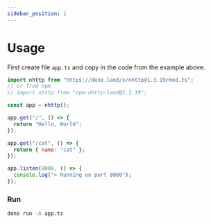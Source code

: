 ```yaml
---
sidebar_position: 1
---
```


# Usage

First create file `app.ts` and copy in the code from the example above.

```js
import nhttp from "https://deno.land/x/nhttp@1.3.19/mod.ts";
// or from npm
// import nhttp from "npm:nhttp-land@1.3.19";

const app = nhttp();

app.get("/", () => {
  return "Hello, World";
});

app.get("/cat", () => {
  return { name: "cat" };
});

app.listen(8000, () => {
  console.log("> Running on port 8000");
});
```

### Run

```bash
deno run -A app.ts
```
